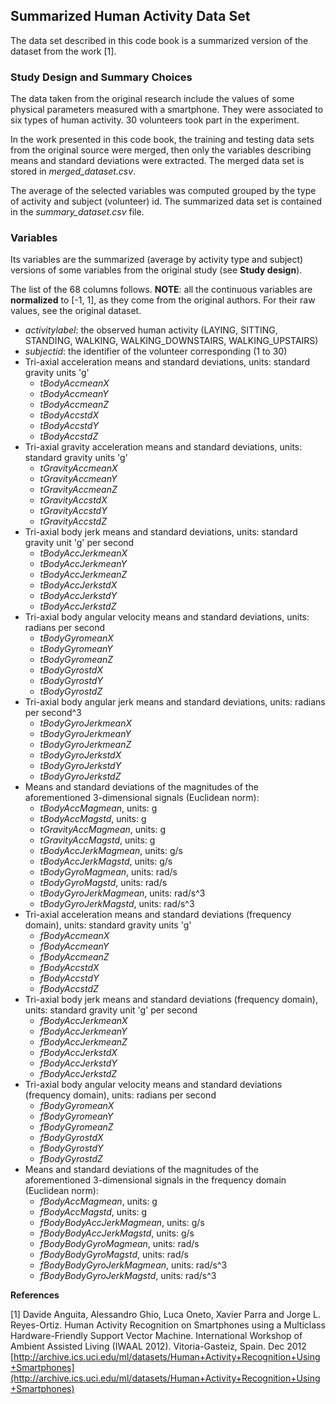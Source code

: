 ## Summarized Human Activity Data Set

The data set described in this code book is a summarized version 
of the dataset from the work [1].

### Study Design and Summary Choices

The data taken from the original research include the values of some 
physical parameters measured with a smartphone. They were associated to 
six types of human activity. 30 volunteers took part in the experiment.

In the work presented in this code book, the training and testing data sets 
from the original source were merged, then only the variables describing 
means and standard deviations were extracted. The merged data set is stored
in *merged_dataset.csv*.

The average of the selected variables was computed grouped by the type of 
activity and subject (volunteer) id. The summarized data set is contained 
in the *summary_dataset.csv* file.

### Variables

Its variables are the summarized (average by activity type and subject) 
versions of some variables from the original study (see __Study design__).

The list of the 68 columns follows.
__NOTE__: all the continuous variables are __normalized__ to [-1, 1], as they come from the original
authors. For their raw values, see the original dataset.

- *activitylabel*: the observed human activity (LAYING, SITTING, STANDING, WALKING,
WALKING_DOWNSTAIRS, WALKING_UPSTAIRS)
- *subjectid*: the identifier of the volunteer corresponding (1 to 30)
- Tri-axial acceleration means and standard deviations,
units: standard gravity units 'g'
  - *tBodyAccmeanX*
  - *tBodyAccmeanY*
  - *tBodyAccmeanZ*
  - *tBodyAccstdX*
  - *tBodyAccstdY*
  - *tBodyAccstdZ*
- Tri-axial gravity acceleration means and standard deviations,
units: standard gravity units 'g'
  - *tGravityAccmeanX*
  - *tGravityAccmeanY*
  - *tGravityAccmeanZ*
  - *tGravityAccstdX*
  - *tGravityAccstdY*
  - *tGravityAccstdZ*
- Tri-axial body jerk means and standard deviations,
units: standard gravity unit 'g' per second
  - *tBodyAccJerkmeanX*
  - *tBodyAccJerkmeanY*
  - *tBodyAccJerkmeanZ*
  - *tBodyAccJerkstdX*
  - *tBodyAccJerkstdY*
  - *tBodyAccJerkstdZ*
- Tri-axial body angular velocity means and standard deviations,
units: radians per second
  - *tBodyGyromeanX*
  - *tBodyGyromeanY*
  - *tBodyGyromeanZ*
  - *tBodyGyrostdX*
  - *tBodyGyrostdY*
  - *tBodyGyrostdZ*
- Tri-axial body angular jerk means and standard deviations,
units: radians per second^3
  - *tBodyGyroJerkmeanX*
  - *tBodyGyroJerkmeanY*
  - *tBodyGyroJerkmeanZ*
  - *tBodyGyroJerkstdX*
  - *tBodyGyroJerkstdY*
  - *tBodyGyroJerkstdZ*
- Means and standard deviations of the magnitudes 
of the aforementioned 3-dimensional signals (Euclidean norm): 
  - *tBodyAccMagmean*, units: g
  - *tBodyAccMagstd*, units: g
  - *tGravityAccMagmean*, units: g
  - *tGravityAccMagstd*, units: g
  - *tBodyAccJerkMagmean*, units: g/s
  - *tBodyAccJerkMagstd*, units: g/s
  - *tBodyGyroMagmean*, units: rad/s
  - *tBodyGyroMagstd*, units: rad/s
  - *tBodyGyroJerkMagmean*, units: rad/s^3
  - *tBodyGyroJerkMagstd*, units: rad/s^3
- Tri-axial acceleration means and standard deviations (frequency domain),
units: standard gravity units 'g'
  - *fBodyAccmeanX*
  - *fBodyAccmeanY*
  - *fBodyAccmeanZ*
  - *fBodyAccstdX*
  - *fBodyAccstdY*
  - *fBodyAccstdZ*
- Tri-axial body jerk means and standard deviations (frequency domain),
units: standard gravity unit 'g' per second
  - *fBodyAccJerkmeanX*
  - *fBodyAccJerkmeanY*
  - *fBodyAccJerkmeanZ*
  - *fBodyAccJerkstdX*
  - *fBodyAccJerkstdY*
  - *fBodyAccJerkstdZ*
- Tri-axial body angular velocity means and standard deviations (frequency domain),
units: radians per second
  - *fBodyGyromeanX*
  - *fBodyGyromeanY*
  - *fBodyGyromeanZ*
  - *fBodyGyrostdX*
  - *fBodyGyrostdY*
  - *fBodyGyrostdZ*
- Means and standard deviations of the magnitudes
of the aforementioned 3-dimensional signals in the frequency domain (Euclidean norm):
  - *fBodyAccMagmean*, units: g
  - *fBodyAccMagstd*, units: g
  - *fBodyBodyAccJerkMagmean*, units: g/s
  - *fBodyBodyAccJerkMagstd*, units: g/s
  - *fBodyBodyGyroMagmean*, units: rad/s
  - *fBodyBodyGyroMagstd*, units: rad/s
  - *fBodyBodyGyroJerkMagmean*, units: rad/s^3
  - *fBodyBodyGyroJerkMagstd*, units: rad/s^3

__References__

[1] Davide Anguita, Alessandro Ghio, Luca Oneto, Xavier Parra and Jorge L. Reyes-Ortiz. 
Human Activity Recognition on Smartphones using a Multiclass Hardware-Friendly Support Vector Machine. 
International Workshop of Ambient Assisted Living (IWAAL 2012). Vitoria-Gasteiz, Spain. Dec 2012  
[http://archive.ics.uci.edu/ml/datasets/Human+Activity+Recognition+Using+Smartphones](http://archive.ics.uci.edu/ml/datasets/Human+Activity+Recognition+Using+Smartphones)
